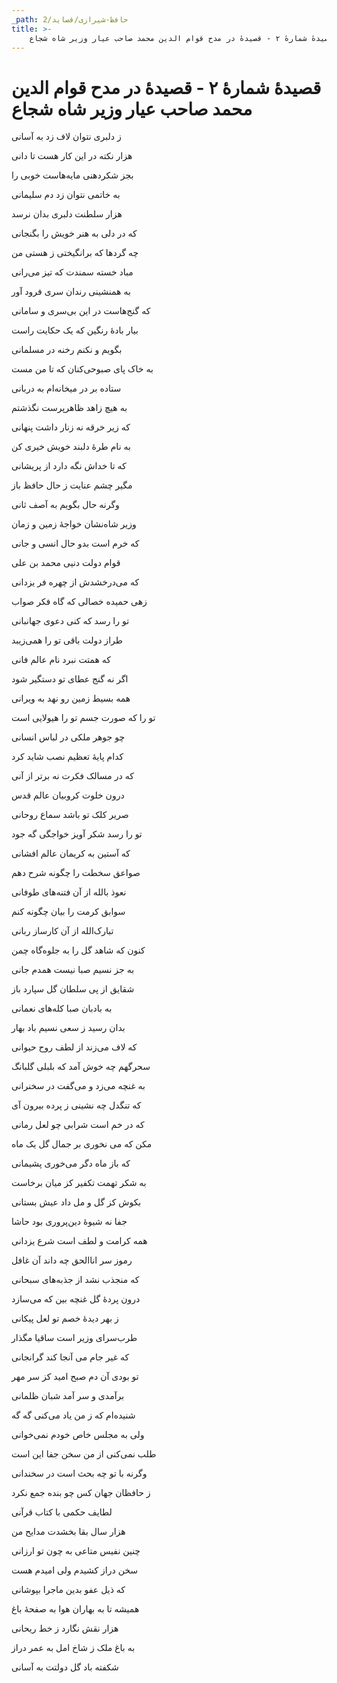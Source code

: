 ```yaml
---
_path: حافظ-شیرازی/قصاید/2
title: >-
    قصیدهٔ شمارهٔ ۲ - قصیدهٔ در مدح قوام الدین محمد صاحب عیار وزیر شاه شجاع
---
```

# قصیدهٔ شمارهٔ ۲ - قصیدهٔ در مدح قوام الدین محمد صاحب عیار وزیر شاه شجاع

<div class="b" id="bn1"><div class="m1"><p>ز دلبری نتوان لاف زد به آسانی</p></div>
<div class="m2"><p>هزار نکته در این کار هست تا دانی</p></div></div>
<div class="b" id="bn2"><div class="m1"><p>بجز شکردهنی مایه‌هاست خوبی را</p></div>
<div class="m2"><p>به خاتمی نتوان زد دم سلیمانی</p></div></div>
<div class="b" id="bn3"><div class="m1"><p>هزار سلطنت دلبری بدان نرسد</p></div>
<div class="m2"><p>که در دلی به هنر خویش را بگنجانی</p></div></div>
<div class="b" id="bn4"><div class="m1"><p>چه گردها که برانگیختی ز هستی من</p></div>
<div class="m2"><p>مباد خسته سمندت که تیز می‌رانی</p></div></div>
<div class="b" id="bn5"><div class="m1"><p>به همنشینی رندان سری فرود آور</p></div>
<div class="m2"><p>که گنج‌هاست در این بی‌سری و سامانی</p></div></div>
<div class="b" id="bn6"><div class="m1"><p>بیار بادهٔ رنگین که یک حکایت راست</p></div>
<div class="m2"><p>بگویم و نکنم رخنه در مسلمانی</p></div></div>
<div class="b" id="bn7"><div class="m1"><p>به خاک پای صبوحی‌کنان که تا من مست</p></div>
<div class="m2"><p>ستاده بر در میخانه‌ام به دربانی</p></div></div>
<div class="b" id="bn8"><div class="m1"><p>به هیچ زاهد ظاهرپرست نگذشتم</p></div>
<div class="m2"><p>که زیر خرقه نه زنار داشت پنهانی</p></div></div>
<div class="b" id="bn9"><div class="m1"><p>به نام طرهٔ دلبند خویش خیری کن</p></div>
<div class="m2"><p>که تا خداش نگه دارد از پریشانی</p></div></div>
<div class="b" id="bn10"><div class="m1"><p>مگیر چشم عنایت ز حال حافظ باز</p></div>
<div class="m2"><p>وگرنه حال بگویم به آصف ثانی</p></div></div>
<div class="b" id="bn11"><div class="m1"><p>وزیر شاه‌نشان خواجهٔ زمین و زمان</p></div>
<div class="m2"><p>که خرم است بدو حال انسی و جانی</p></div></div>
<div class="b" id="bn12"><div class="m1"><p>قوام دولت دنیی محمد بن علی</p></div>
<div class="m2"><p>که می‌درخشدش از چهره فر یزدانی</p></div></div>
<div class="b" id="bn13"><div class="m1"><p>زهی حمیده خصالی که گاه فکر صواب</p></div>
<div class="m2"><p>تو را رسد که کنی دعوی جهانبانی</p></div></div>
<div class="b" id="bn14"><div class="m1"><p>طراز دولت باقی تو را همی‌زیبد</p></div>
<div class="m2"><p>که همتت نبرد نام عالم فانی</p></div></div>
<div class="b" id="bn15"><div class="m1"><p>اگر نه گنج عطای تو دستگیر شود</p></div>
<div class="m2"><p>همه بسیط زمین رو نهد به ویرانی</p></div></div>
<div class="b" id="bn16"><div class="m1"><p>تو را که صورت جسم تو را هیولایی است</p></div>
<div class="m2"><p>چو جوهر ملکی در لباس انسانی</p></div></div>
<div class="b" id="bn17"><div class="m1"><p>کدام پایهٔ تعظیم نصب شاید کرد</p></div>
<div class="m2"><p>که در مسالک فکرت نه برتر از آنی</p></div></div>
<div class="b" id="bn18"><div class="m1"><p>درون خلوت کروبیان عالم قدس</p></div>
<div class="m2"><p>صریر کلک تو باشد سماع روحانی</p></div></div>
<div class="b" id="bn19"><div class="m1"><p>تو را رسد شکر آویز خواجگی گه جود</p></div>
<div class="m2"><p>که آستین به کریمان عالم افشانی</p></div></div>
<div class="b" id="bn20"><div class="m1"><p>صواعق سخطت را چگونه شرح دهم</p></div>
<div class="m2"><p>نعوذ بالله از آن فتنه‌های طوفانی</p></div></div>
<div class="b" id="bn21"><div class="m1"><p>سوابق کرمت را بیان چگونه کنم</p></div>
<div class="m2"><p>تبارک‌الله از آن کارساز ربانی</p></div></div>
<div class="b" id="bn22"><div class="m1"><p>کنون که شاهد گل را به جلوه‌گاه چمن</p></div>
<div class="m2"><p>به جز نسیم صبا نیست همدم جانی</p></div></div>
<div class="b" id="bn23"><div class="m1"><p>شقایق از پی سلطان گل سپارد باز</p></div>
<div class="m2"><p>به بادبان صبا کله‌های نعمانی</p></div></div>
<div class="b" id="bn24"><div class="m1"><p>بدان رسید ز سعی نسیم باد بهار</p></div>
<div class="m2"><p>که لاف می‌زند از لطف روح حیوانی</p></div></div>
<div class="b" id="bn25"><div class="m1"><p>سحرگهم چه خوش آمد که بلبلی گلبانگ</p></div>
<div class="m2"><p>به غنچه می‌زد و می‌گفت در سخنرانی</p></div></div>
<div class="b" id="bn26"><div class="m1"><p>که تنگدل چه نشینی ز پرده بیرون آی</p></div>
<div class="m2"><p>که در خم است شرابی چو لعل رمانی</p></div></div>
<div class="b" id="bn27"><div class="m1"><p>مکن که می نخوری بر جمال گل یک ماه</p></div>
<div class="m2"><p>که باز ماه دگر می‌خوری پشیمانی</p></div></div>
<div class="b" id="bn28"><div class="m1"><p>به شکر تهمت تکفیر کز میان برخاست</p></div>
<div class="m2"><p>بکوش کز گل و مل داد عیش بستانی</p></div></div>
<div class="b" id="bn29"><div class="m1"><p>جفا نه شیوهٔ دین‌پروری بود حاشا</p></div>
<div class="m2"><p>همه کرامت و لطف است شرع یزدانی</p></div></div>
<div class="b" id="bn30"><div class="m1"><p>رموز سر اناالحق چه داند آن غافل</p></div>
<div class="m2"><p>که منجذب نشد از جذبه‌های سبحانی</p></div></div>
<div class="b" id="bn31"><div class="m1"><p>درون پردهٔ گل غنچه بین که می‌سازد</p></div>
<div class="m2"><p>ز بهر دیدهٔ خصم تو لعل پیکانی</p></div></div>
<div class="b" id="bn32"><div class="m1"><p>طرب‌سرای وزیر است ساقیا مگذار</p></div>
<div class="m2"><p>که غیر جام می آنجا کند گرانجانی</p></div></div>
<div class="b" id="bn33"><div class="m1"><p>تو بودی آن دم صبح امید کز سر مهر</p></div>
<div class="m2"><p>برآمدی و سر آمد شبان ظلمانی</p></div></div>
<div class="b" id="bn34"><div class="m1"><p>شنیده‌ام که ز من یاد می‌کنی گه گه</p></div>
<div class="m2"><p>ولی به مجلس خاص خودم نمی‌خوانی</p></div></div>
<div class="b" id="bn35"><div class="m1"><p>طلب نمی‌کنی از من سخن جفا این است</p></div>
<div class="m2"><p>وگرنه با تو چه بحث است در سخندانی</p></div></div>
<div class="b" id="bn36"><div class="m1"><p>ز حافظان جهان کس چو بنده جمع نکرد</p></div>
<div class="m2"><p>لطایف حکمی با کتاب قرآنی</p></div></div>
<div class="b" id="bn37"><div class="m1"><p>هزار سال بقا بخشدت مدایح من</p></div>
<div class="m2"><p>چنین نفیس متاعی به چون تو ارزانی</p></div></div>
<div class="b" id="bn38"><div class="m1"><p>سخن دراز کشیدم ولی امیدم هست</p></div>
<div class="m2"><p>که ذیل عفو بدین ماجرا بپوشانی</p></div></div>
<div class="b" id="bn39"><div class="m1"><p>همیشه تا به بهاران هوا به صفحهٔ باغ</p></div>
<div class="m2"><p>هزار نقش نگارد ز خط ریحانی</p></div></div>
<div class="b" id="bn40"><div class="m1"><p>به باغ ملک ز شاخ امل به عمر دراز</p></div>
<div class="m2"><p>شکفته باد گل دولتت به آسانی</p></div></div>
